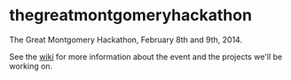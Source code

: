 # thegreatmontgomeryhackathon

The Great Montgomery Hackathon, February 8th and 9th, 2014.

See the [wiki](https://github.com/hackmontgomery/thegreatmontgomeryhackathon/wiki) for more information about the event and the projects we'll be working on.

